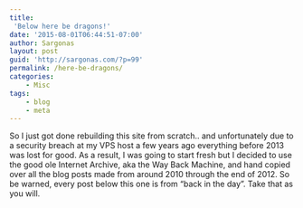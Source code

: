 ```yaml
---
title:
 'Below here be dragons!'
date: '2015-08-01T06:44:51-07:00'
author: Sargonas
layout: post
guid: 'http://sargonas.com/?p=99'
permalink: /here-be-dragons/
categories:
    - Misc
tags:
    - blog
    - meta
---
```


So I just got done rebuilding this site from scratch.. and unfortunately due to a security breach at my VPS host a few years ago everything before 2013 was lost for good. As a result, I was going to start fresh but I decided to use the good ole Internet Archive, aka the Way Back Machine, and hand copied over all the blog posts made from around 2010 through the end of 2012. So be warned, every post below this one is from “back in the day”. Take that as you will.